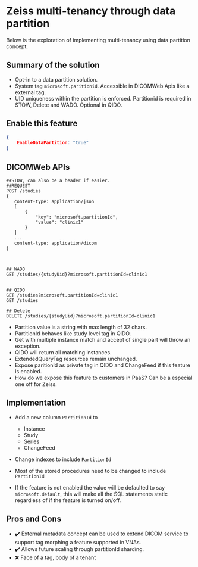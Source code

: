  # Zeiss multi-tenancy through data partition 

 Below is the exploration of implementing multi-tenancy using data partition concept.

 ## Summary of the solution
 - Opt-in to a data partition solution.
- System tag `microsoft.paritionid`. Accessible in DICOMWeb Apis like a external tag.
- UID uniqueness within the partition is enforced. Partitionid is required in STOW, Delete and WADO. Optional in QIDO.

 ## Enable this feature
```json
{
    EnableDataPartition: "true"
}
```

 ## DICOMWeb APIs

 ```cli
##STOW, can also be a header if easier.
##REQUEST
POST /studies
{
    content-type: application/json
    [
        {
            "key": "microsoft.partitionId",
            "value": "clinic1"
        }
    ]
    ...
    content-type: application/dicom
}



## WADO
GET /studies/{studyUid}?microsoft.partitionId=clinic1


## QIDO
GET /studies?microsoft.partitionId=clinic1
GET /studies

## Delete
DELETE /studies/{studyUid}?microsoft.partitionId=clinic1
```
- Partition value is a string with max length of 32 chars.
- PartitionId behaves like study level tag in QIDO.
- Get with multiple instance match and accept of single part will throw an exception.
- QIDO will return all matching instances.
- ExtendedQueryTag resources remain unchanged.
- Expose paritionId as private tag in QIDO and ChangeFeed if this feature is enabled.
- How do we expose this feature to customers in PaaS? Can be a especial one off for Zeiss.

## Implementation
- Add a new column `PartitionId` to
  - Instance
  - Study
  - Series
  - ChangeFeed

- Change indexes to include `PartitionId`
- Most of the stored procedures need to be changed to include `PartitionId`
- If the feature is not enabled the value will be defaulted to say `microsoft.default`, this will make all the SQL statements static regardless of if the feature is turned on/off.

 ## Pros and Cons


- ✔️ External metadata concept can be used to extend DICOM service to support tag morphing a feature supported in VNAs.
- ✔️ Allows future scaling through partitionId sharding.
- ❌ Face of a tag, body of a tenant

